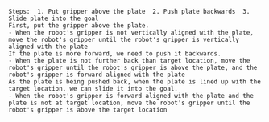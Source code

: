
    Steps:  1. Put gripper above the plate  2. Push plate backwards  3. Slide plate into the goal
    First, put the gripper above the plate.
    - When the robot's gripper is not vertically aligned with the plate, move the robot's gripper until the robot's gripper is vertically aligned with the plate
    If the plate is more forward, we need to push it backwards.
    - When the plate is not further back than target location, move the robot's gripper until the robot's gripper is above the plate, and the robot's gripper is forward aligned with the plate
    As the plate is being pushed back, when the plate is lined up with the target location, we can slide it into the goal.
    - When the robot's gripper is forward aligned with the plate and the plate is not at target location, move the robot's gripper until the robot's gripper is above the target location